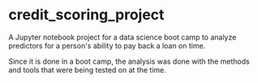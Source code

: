# credit_scoring_project
A Jupyter notebook project for a data science boot camp to analyze predictors for a person's ability to pay back a loan on time.

Since it is done in a boot camp, the analysis was done with the methods and tools that were being tested on at the time.
